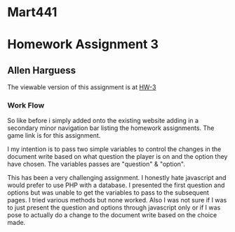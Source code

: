 # Mart441
# Homework Assignment 3
## Allen Harguess

The viewable version of this assignment is at [HW-3](https://allenharguess701.github.io/Mart441/HW-3/)

### Work Flow
So like before i simply added onto the existing website adding in a secondary minor navigation bar listing the homework assignments. The game link is for this assignment.

I my intention is to pass two simple variables to control the changes in the document write based on what question the player is on and the option they have chosen. The variables passes are "question" & "option".

This has been a very challenging assignment. I honestly hate javascript and would prefer to use PHP with a database. I presented the first question and options but was unable to get the variables to pass to the subsequent pages. I tried various methods but none worked. Also I was not sure if I was to just present the question and options through javascript only or if I was pose to actually do a change to the document write based on the choice made.

